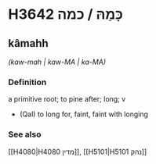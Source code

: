 # H3642 כָּמַהּ / כמה

## kâmahh

_(kaw-mah | kaw-MA | ka-MA)_

### Definition

a primitive root; to pine after; long; v

- (Qal) to long for, faint, faint with longing

### See also

[[H4080|H4080 מדין]], [[H5101|H5101 נהק]]
